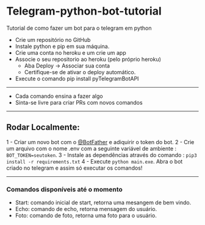 # Telegram-python-bot-tutorial

Tutorial de como fazer um bot para o telegram em python

- Crie um repositório no GitHub
- Instale python e pip em sua máquina.
- Crie uma conta no heroku e um crie um app 
- Associe o seu repositorio ao heroku (pelo próprio heroku)
    - Aba Deploy -> Associar sua conta
    - Certifique-se de ativar o deploy automático. 
- Execute o comando pip install pyTelegramBotAPI

---------------------------------------

- Cada comando ensina a fazer algo
- Sinta-se livre para criar PRs com novos comandos

---------------------------------------
## Rodar Localmente: 
  1 - Criar um novo bot com o [@BotFather](https://telegram.me/BotFather) e adiquirir o token do bot. 
  2 - Crie um arquivo com o nome .env com a seguinte variável de ambiente : ````BOT_TOKEN=seutoken````. 
  3 - Instale as dependências através do comando : ````pip3 install -r requirements.txt````
  4 - Execute ````python main.exe````. Abra o bot criado no telegram e assim só executar os comandos!

---------------------------------------

### Comandos disponíveis até o momento

<ul>
<li>Start: comando inicial de start, retorna uma mesangem de bem vindo.</li>
<li>Echo: comando de echo, retorna mensagem do usuário.</li>
<li>Foto: comando de foto, retorna uma foto para o usuário.</li>
</ul>


